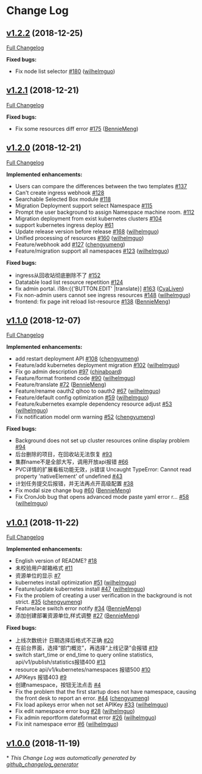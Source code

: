 # Change Log

## [v1.2.2](https://github.com/Qihoo360/wayne/tree/v1.2.2) (2018-12-25)
[Full Changelog](https://github.com/Qihoo360/wayne/compare/v1.2.1...v1.2.2)

**Fixed bugs:**

- Fix node list selector [\#180](https://github.com/Qihoo360/wayne/pull/180) ([wilhelmguo](https://github.com/wilhelmguo))


## [v1.2.1](https://github.com/Qihoo360/wayne/tree/v1.2.1) (2018-12-21)
[Full Changelog](https://github.com/Qihoo360/wayne/compare/v1.2.0...v1.2.1)

**Fixed bugs:**

- Fix some resources diff error [\#175](https://github.com/Qihoo360/wayne/pull/175) ([BennieMeng](https://github.com/BennieMeng))

## [v1.2.0](https://github.com/Qihoo360/wayne/tree/v1.2.0) (2018-12-21)
[Full Changelog](https://github.com/Qihoo360/wayne/compare/v1.1.0...v1.2.0)

**Implemented enhancements:**

- Users can compare the differences between the two templates [\#137](https://github.com/Qihoo360/wayne/issues/137)
- Can't create ingress webhook [\#128](https://github.com/Qihoo360/wayne/issues/128)
- Searchable Selected Box module [\#118](https://github.com/Qihoo360/wayne/issues/118)
- Migration Deployment support select Namespace [\#115](https://github.com/Qihoo360/wayne/issues/115)
- Prompt the user background to assign Namespace machine room. [\#112](https://github.com/Qihoo360/wayne/issues/112)
- Migration deployment from exist kubernetes clusters [\#104](https://github.com/Qihoo360/wayne/issues/104)
- support kubernetes ingress deploy [\#61](https://github.com/Qihoo360/wayne/issues/61)
- Update release version before release [\#168](https://github.com/Qihoo360/wayne/pull/168) ([wilhelmguo](https://github.com/wilhelmguo))
- Unified processing of resources [\#160](https://github.com/Qihoo360/wayne/pull/160) ([wilhelmguo](https://github.com/wilhelmguo))
- Feature/webhook add [\#127](https://github.com/Qihoo360/wayne/pull/127) ([chengyumeng](https://github.com/chengyumeng))
- Feature/migration support all namespaces [\#123](https://github.com/Qihoo360/wayne/pull/123) ([wilhelmguo](https://github.com/wilhelmguo))

**Fixed bugs:**

- ingress从回收站彻底删除不了 [\#152](https://github.com/Qihoo360/wayne/issues/152)
- Datatable load list resource repetition [\#124](https://github.com/Qihoo360/wayne/issues/124)
- fix admin portal. i18n:{{'BUTTON.EDIT' |translate}\] [\#163](https://github.com/Qihoo360/wayne/pull/163) ([CyaLiven](https://github.com/CyaLiven))
- Fix non-admin users cannot see ingress resources [\#148](https://github.com/Qihoo360/wayne/pull/148) ([wilhelmguo](https://github.com/wilhelmguo))
- frontend: fix page init reload list-resource [\#138](https://github.com/Qihoo360/wayne/pull/138) ([BennieMeng](https://github.com/BennieMeng))

## [v1.1.0](https://github.com/Qihoo360/wayne/tree/v1.1.0) (2018-12-07)
[Full Changelog](https://github.com/Qihoo360/wayne/compare/v1.0.1...v1.1.0)

**Implemented enhancements:**

- add restart deployment API [\#108](https://github.com/Qihoo360/wayne/pull/108) ([chengyumeng](https://github.com/chengyumeng))
- Feature/add kubernetes deployment migration [\#102](https://github.com/Qihoo360/wayne/pull/102) ([wilhelmguo](https://github.com/wilhelmguo))
- Fix go admin description [\#97](https://github.com/Qihoo360/wayne/pull/97) ([chinaboard](https://github.com/chinaboard))
- Feature/format frontend code [\#90](https://github.com/Qihoo360/wayne/pull/90) ([wilhelmguo](https://github.com/wilhelmguo))
- Feature/translate [\#72](https://github.com/Qihoo360/wayne/pull/72) ([BennieMeng](https://github.com/BennieMeng))
- Feature/rename oauth2 qihoo to oauth2 [\#67](https://github.com/Qihoo360/wayne/pull/67) ([wilhelmguo](https://github.com/wilhelmguo))
- Feature/default config optimization [\#59](https://github.com/Qihoo360/wayne/pull/59) ([wilhelmguo](https://github.com/wilhelmguo))
- Feature/kubernetes example dependency resource adjust [\#53](https://github.com/Qihoo360/wayne/pull/53) ([wilhelmguo](https://github.com/wilhelmguo))
- Fix notification model orm warning [\#52](https://github.com/Qihoo360/wayne/pull/52) ([chengyumeng](https://github.com/chengyumeng))

**Fixed bugs:**

- Background does not set up cluster resources online display problem [\#94](https://github.com/Qihoo360/wayne/issues/94)
- 后台删除的项目，在回收站无法恢复 [\#93](https://github.com/Qihoo360/wayne/issues/93)
- 集群name不是全部大写，调用开放api报错 [\#66](https://github.com/Qihoo360/wayne/issues/66)
- PVC详情的扩展看板功能无效，js错误 Uncaught TypeError: Cannot read property 'nativeElement' of undefined [\#43](https://github.com/Qihoo360/wayne/issues/43)
- 计划任务提交后报错，并无法再点开高级配置 [\#38](https://github.com/Qihoo360/wayne/issues/38)
- Fix modal size change bug [\#60](https://github.com/Qihoo360/wayne/pull/60) ([BennieMeng](https://github.com/BennieMeng))
- Fix CronJob bug that opens advanced mode paste yaml error r… [\#58](https://github.com/Qihoo360/wayne/pull/58) ([wilhelmguo](https://github.com/wilhelmguo))

## [v1.0.1](https://github.com/Qihoo360/wayne/tree/v1.0.1) (2018-11-22)
[Full Changelog](https://github.com/Qihoo360/wayne/compare/v1.0.0...v1.0.1)

**Implemented enhancements:**

- English version of README? [\#18](https://github.com/Qihoo360/wayne/issues/18)
- 未校验用户邮箱格式 [\#11](https://github.com/Qihoo360/wayne/issues/11)
- 资源单位的显示 [\#7](https://github.com/Qihoo360/wayne/issues/7)
- kubernetes install optimization [\#51](https://github.com/Qihoo360/wayne/pull/51) ([wilhelmguo](https://github.com/wilhelmguo))
- Feature/update kubernetes install [\#47](https://github.com/Qihoo360/wayne/pull/47) ([wilhelmguo](https://github.com/wilhelmguo))
-  Fix the problem of creating a user verification in the background is not strict. [\#35](https://github.com/Qihoo360/wayne/pull/35) ([chengyumeng](https://github.com/chengyumeng))
- Feature/ace switch error notify [\#34](https://github.com/Qihoo360/wayne/pull/34) ([BennieMeng](https://github.com/BennieMeng))
- 添加创建部署资源单位,样式调整 [\#27](https://github.com/Qihoo360/wayne/pull/27) ([BennieMeng](https://github.com/BennieMeng))

**Fixed bugs:**

- 上线次数统计  日期选择后格式不正确 [\#20](https://github.com/Qihoo360/wayne/issues/20)
- 在前台界面，选择“部门概览”，再选择“上线记录”会报错 [\#19](https://github.com/Qihoo360/wayne/issues/19)
- switch start\_time or end\_time to query online statistics, api/v1/publish/statistics报错400 [\#13](https://github.com/Qihoo360/wayne/issues/13)
- resource api/v1/kubernetes/namespaces 报错500 [\#10](https://github.com/Qihoo360/wayne/issues/10)
- APIKeys 报错403 [\#9](https://github.com/Qihoo360/wayne/issues/9)
- 创建namespace，按钮无法点击 [\#4](https://github.com/Qihoo360/wayne/issues/4)
- Fix the problem that the first startup does not have namespace, causing the front desk to report an error. [\#44](https://github.com/Qihoo360/wayne/pull/44) ([chengyumeng](https://github.com/chengyumeng))
- Fix load apikeys error when not set APIKey [\#33](https://github.com/Qihoo360/wayne/pull/33) ([wilhelmguo](https://github.com/wilhelmguo))
- Fix edit namespace error bug [\#28](https://github.com/Qihoo360/wayne/pull/28) ([wilhelmguo](https://github.com/wilhelmguo))
- Fix admin reportform dateformat error [\#26](https://github.com/Qihoo360/wayne/pull/26) ([wilhelmguo](https://github.com/wilhelmguo))
- Fix init namespace error [\#6](https://github.com/Qihoo360/wayne/pull/6) ([wilhelmguo](https://github.com/wilhelmguo))

## [v1.0.0](https://github.com/Qihoo360/wayne/tree/v1.0.0) (2018-11-19)


\* *This Change Log was automatically generated by [github_changelog_generator](https://github.com/skywinder/Github-Changelog-Generator)*